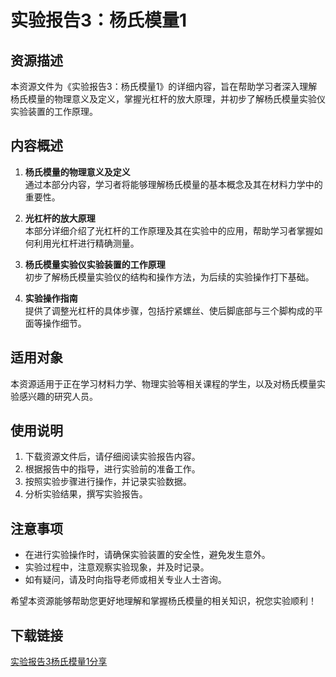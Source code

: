 # 实验报告3：杨氏模量1

## 资源描述

本资源文件为《实验报告3：杨氏模量1》的详细内容，旨在帮助学习者深入理解杨氏模量的物理意义及定义，掌握光杠杆的放大原理，并初步了解杨氏模量实验仪实验装置的工作原理。

## 内容概述

1. **杨氏模量的物理意义及定义**  
   通过本部分内容，学习者将能够理解杨氏模量的基本概念及其在材料力学中的重要性。

2. **光杠杆的放大原理**  
   本部分详细介绍了光杠杆的工作原理及其在实验中的应用，帮助学习者掌握如何利用光杠杆进行精确测量。

3. **杨氏模量实验仪实验装置的工作原理**  
   初步了解杨氏模量实验仪的结构和操作方法，为后续的实验操作打下基础。

4. **实验操作指南**  
   提供了调整光杠杆的具体步骤，包括拧紧螺丝、使后脚底部与三个脚构成的平面等操作细节。

## 适用对象

本资源适用于正在学习材料力学、物理实验等相关课程的学生，以及对杨氏模量实验感兴趣的研究人员。

## 使用说明

1. 下载资源文件后，请仔细阅读实验报告内容。
2. 根据报告中的指导，进行实验前的准备工作。
3. 按照实验步骤进行操作，并记录实验数据。
4. 分析实验结果，撰写实验报告。

## 注意事项

- 在进行实验操作时，请确保实验装置的安全性，避免发生意外。
- 实验过程中，注意观察实验现象，并及时记录。
- 如有疑问，请及时向指导老师或相关专业人士咨询。

希望本资源能够帮助您更好地理解和掌握杨氏模量的相关知识，祝您实验顺利！

## 下载链接

[实验报告3杨氏模量1分享](https://pan.quark.cn/s/01144d9f0795)